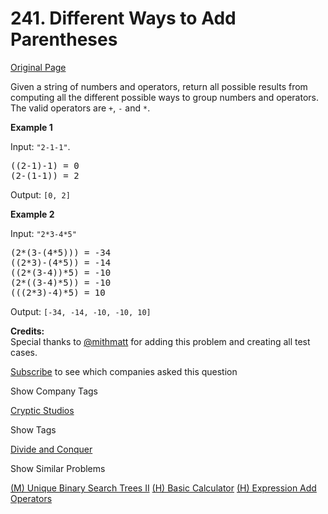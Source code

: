 # 241. Different Ways to Add Parentheses

[Original Page](https://leetcode.com/problems/different-ways-to-add-parentheses/)

Given a string of numbers and operators, return all possible results from computing all the different possible ways to group numbers and operators. The valid operators are `+`, `-` and `*`.

**Example 1**

Input: `"2-1-1"`.

<pre>((2-1)-1) = 0
(2-(1-1)) = 2</pre>

Output: `[0, 2]`

**Example 2**

Input: `"2*3-4*5"`

<pre>(2*(3-(4*5))) = -34
((2*3)-(4*5)) = -14
((2*(3-4))*5) = -10
(2*((3-4)*5)) = -10
(((2*3)-4)*5) = 10</pre>

Output: `[-34, -14, -10, -10, 10]`

**Credits:**  
Special thanks to [@mithmatt](https://leetcode.com/discuss/user/mithmatt) for adding this problem and creating all test cases.

<div>

[Subscribe](/subscribe/) to see which companies asked this question

</div>

<div>

<div id="company_tags" class="btn btn-xs btn-warning">Show Company Tags</div>

<span class="hidebutton">[Cryptic Studios](/company/cryptic-studios/)</span></div>

<div>

<div id="tags" class="btn btn-xs btn-warning">Show Tags</div>

<span class="hidebutton">[Divide and Conquer](/tag/divide-and-conquer/)</span></div>

<div>

<div id="similar" class="btn btn-xs btn-warning">Show Similar Problems</div>

<span class="hidebutton">[(M) Unique Binary Search Trees II](/problems/unique-binary-search-trees-ii/) [(H) Basic Calculator](/problems/basic-calculator/) [(H) Expression Add Operators](/problems/expression-add-operators/)</span></div>